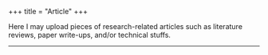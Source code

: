 +++
title = "Article"
+++

Here I may upload pieces of research-related articles 
such as literature reviews, paper write-ups, 
and/or technical stuffs.

---


